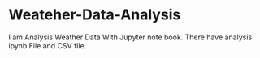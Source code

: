 # Weateher-Data-Analysis
I am Analysis Weather Data With Jupyter note book. There have analysis ipynb File and CSV file.
